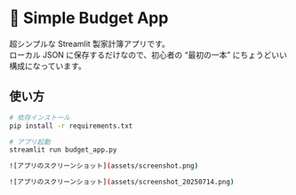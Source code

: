 # 📝 Simple Budget App

超シンプルな Streamlit 製家計簿アプリです。  
ローカル JSON に保存するだけなので、初心者の “最初の一本” にちょうどいい構成になっています。

## 使い方

```bash
# 依存インストール
pip install -r requirements.txt

# アプリ起動
streamlit run budget_app.py

![アプリのスクリーンショット](assets/screenshot.png)

![アプリのスクリーンショット](assets/screenshot_20250714.png)
